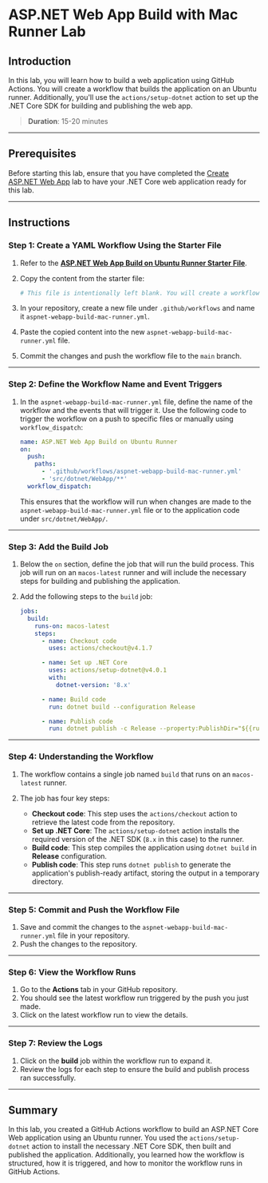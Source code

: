 # ASP.NET Web App Build with Mac Runner Lab

## Introduction

In this lab, you will learn how to build a web application using GitHub Actions. You will create a workflow that builds the application on an Ubuntu runner. Additionally, you'll use the `actions/setup-dotnet` action to set up the .NET Core SDK for building and publishing the web app.

> **Duration**: 15-20 minutes

---

## Prerequisites

Before starting this lab, ensure that you have completed the [Create ASP.NET Web App](./create-aspnet-webapp.md) lab to have your .NET Core web application ready for this lab.

---

## Instructions

### Step 1: Create a YAML Workflow Using the Starter File

1. Refer to the [**ASP.NET Web App Build on Ubuntu Runner Starter File**](./build-mac-runner-starter.md).
2. Copy the content from the starter file:

   ```yaml
   # This file is intentionally left blank. You will create a workflow by following the instructions provided in the lab.
   ```

3. In your repository, create a new file under `.github/workflows` and name it `aspnet-webapp-build-mac-runner.yml`.
4. Paste the copied content into the new `aspnet-webapp-build-mac-runner.yml` file.
5. Commit the changes and push the workflow file to the `main` branch.

---

### Step 2: Define the Workflow Name and Event Triggers

1. In the `aspnet-webapp-build-mac-runner.yml` file, define the name of the workflow and the events that will trigger it. Use the following code to trigger the workflow on a push to specific files or manually using `workflow_dispatch`:

   ```yaml
   name: ASP.NET Web App Build on Ubuntu Runner
   on:
     push:
       paths:
         - '.github/workflows/aspnet-webapp-build-mac-runner.yml'
         - 'src/dotnet/WebApp/**'
     workflow_dispatch:
   ```

   This ensures that the workflow will run when changes are made to the `aspnet-webapp-build-mac-runner.yml` file or to the application code under `src/dotnet/WebApp/`.

---

### Step 3: Add the Build Job

1. Below the `on` section, define the job that will run the build process. This job will run on an `macos-latest` runner and will include the necessary steps for building and publishing the application.
2. Add the following steps to the `build` job:

   ```yaml
   jobs:
     build:
       runs-on: macos-latest
       steps:
         - name: Checkout code
           uses: actions/checkout@v4.1.7

         - name: Set up .NET Core
           uses: actions/setup-dotnet@v4.0.1
           with:
             dotnet-version: '8.x'

         - name: Build code
           run: dotnet build --configuration Release

         - name: Publish code
           run: dotnet publish -c Release --property:PublishDir="${{runner.temp}}/webapp"
   ```

---

### Step 4: Understanding the Workflow

1. The workflow contains a single job named `build` that runs on an `macos-latest` runner.

2. The job has four key steps:
   - **Checkout code**: This step uses the `actions/checkout` action to retrieve the latest code from the repository.
   - **Set up .NET Core**: The `actions/setup-dotnet` action installs the required version of the .NET SDK (`8.x` in this case) to the runner.
   - **Build code**: This step compiles the application using `dotnet build` in **Release** configuration.
   - **Publish code**: This step runs `dotnet publish` to generate the application's publish-ready artifact, storing the output in a temporary directory.

---

### Step 5: Commit and Push the Workflow File

1. Save and commit the changes to the `aspnet-webapp-build-mac-runner.yml` file in your repository.
2. Push the changes to the repository.

---

### Step 6: View the Workflow Runs

1. Go to the **Actions** tab in your GitHub repository.
2. You should see the latest workflow run triggered by the push you just made.
3. Click on the latest workflow run to view the details.

---

### Step 7: Review the Logs

1. Click on the **build** job within the workflow run to expand it.
2. Review the logs for each step to ensure the build and publish process ran successfully.

---

## Summary

In this lab, you created a GitHub Actions workflow to build an ASP.NET Core Web application using an Ubuntu runner. You used the `actions/setup-dotnet` action to install the necessary .NET Core SDK, then built and published the application. Additionally, you learned how the workflow is structured, how it is triggered, and how to monitor the workflow runs in GitHub Actions.

